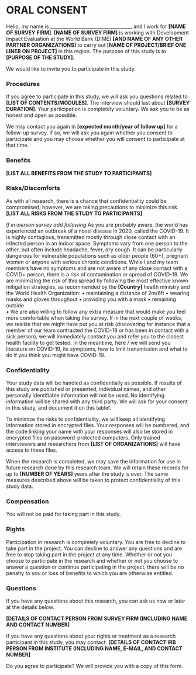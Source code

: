 
# ORAL CONSENT

Hello, my name is ___________________________________ and I work for **[NAME OF SURVEY FIRM]**.
**[NAME OF SURVEY FIRM]** is working with Development Impact Evaluation at the World Bank (DIME)
**[AND NAME OF ANY OTHER PARTNER ORGANIZATIONS]** to carry out **[NAME OF PROJECT/BRIEF ONE LINER ON PROJECT]** in this region.
The purpose of this study is to **[PURPOSE OF THE STUDY]**.  

We would like to invite you to participate in this study.

### Procedures
If you agree to participate in this study, we will ask you questions related to **[LIST OF CONTENTS/MODULES]**.
The interview should last about **[SURVEY DURATION]**.
Your participation is completely voluntary.
We ask you to be as honest and open as possible.

We may contact you again in **[expected month/year of follow up]** for a follow-up survey.
if so, we will ask you again whether you consent to participate and you may choose whether you will consent to participate at that time.

### Benefits
**[LIST ALL BENEFITS FROM THE STUDY TO PARTICIPANTS]**

### Risks/Discomforts
As with all research, there is a chance that confidentiality could be compromised;
however, we are taking precautions to minimize this risk. **[LIST ALL RISKS FROM THE STUDY TO PARTICIPANTS]**

_If in-person survey add following_
As you are probably aware, the world has experienced an outbreak of a novel disease in 2020, called the COVID-19. It is highly contagious, transmitted mostly through close contact with an infected person in an indoor space. Symptoms vary from one person to the other, but often include headache, fever, dry cough. It can be particularly dangerous for vulnerable populations such as older people (60+), pregnant women or anyone with serious chronic conditions.
While I and my team members have no symptoms and are not aware of any close contact with a COVID+ person, there is a risk of contamination or spread of COVID-19. We are minimizing the risk of this spread by following the most effective known mitigation strategies, as recommended by the **[Country]** health ministry and the World Health Organization:
•	maintaining a distance of 2m/6ft
•	wearing masks and gloves throughout
•	providing you with a mask
•	remaining outside  
•	<any other protocols>
We are also willing to follow any extra measure that would make you feel more comfortable when taking the survey.
If in the next couple of weeks, we realize that we might have put you at risk (discovering for instance that a member of our team contracted the COVID-19 or has been in contact with a sick person), we will immediately contact you and refer you to the closest health facility to get tested. In the meantime, here / we will send you literature on COVID-19, its symptoms, how to limit transmission and what to do if you think you might have COVID-19.



### Confidentiality
Your study data will be handled as confidentially as possible.
If results of this study are published or presented, individual names, and other personally identifiable information will not be used.
No identifying information will be shared with any third party.
We will ask for your consent in this study, and document it on this tablet.  

To minimize the risks to confidentiality, we will keep all identifying information stored in encrypted files.
Your responses will be numbered, and the code linking your name with your responses will also be stored in encrypted files on
password-protected computers.
Only trained interviewers and researchers from **[LIST OF ORGANIZATIONS]** will have access to these files.  

When the research is completed, we may save the information for use in future research done by this research team.
We will retain these records for up to **[NUMBER OF YEARS]** years after the study is over.
The same measures described above will be taken to protect confidentiality of this study data.

### Compensation
You will not be paid for taking part in this study.

### Rights
Participation in research is completely voluntary.
You are free to decline to take part in the project.
You can decline to answer any questions and are free to stop taking part in the project at any time.
Whether or not you choose to participate in the research and whether or not you choose to answer a question or continue
participating in the project, there will be no penalty to you or loss of benefits to which you are otherwise entitled.

### Questions
If you have any questions about this research, you can ask us now or later at the details below.

**[DETAILS OF CONTACT PERSON FROM SURVEY FIRM (INCLUDING NAME AND CONTACT NUMBER]**

If you have any questions about your rights or treatment as a research participant in this study, you may contact:
**[DETAILS OF CONTACT IRB PERSON FROM INSTITUTE (INCLUDING NAME, E-MAIL, AND CONTACT NUMBER]**

Do you agree to participate? We will provide you with a copy of this form.
